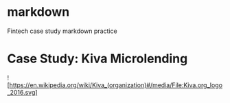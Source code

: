 # markdown
Fintech case study markdown practice

# Case Study: Kiva Microlending #
![https://en.wikipedia.org/wiki/Kiva_(organization)#/media/File:Kiva.org_logo_2016.svg]






